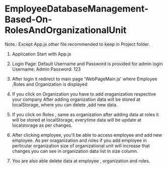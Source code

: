 # EmployeeDatabaseManagement-Based-On-RolesAndOrganizationalUnit

Note.: Except App.js other file recommended to keep in Project folder.

1. Application Start with App.js

2. Login Page: Default Username and Password is provided for admin login
    Username: Admin 
    Password: 123

3. After login it redirect to main page 'WebPageMain.js'
    where Employee ,Roles and Organization is displayed

4. If you click on Organization you have to add oraganization respective your company
    After adding organization data will be stored at localStorage, where you can delete ,add new data.

5. If you click on Roles , same as organization after adding data at roles it will be stored at localStorage, everytime data will be update at localstorage as per changes.

6. After clicking employee, you'll be able to access employee and add new employee. As per oraganization and roles if you add employee in perticular organization size of organizational unit will increase that changes you can see in organization data list in size column.

7. You are also able delete data at employee , organization and roles.
